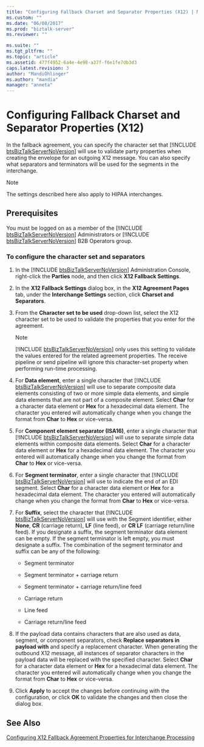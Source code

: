 ```yaml
---
title: "Configuring Fallback Charset and Separator Properties (X12) | Microsoft Docs"
ms.custom: ""
ms.date: "06/08/2017"
ms.prod: "biztalk-server"
ms.reviewer: ""

ms.suite: ""
ms.tgt_pltfrm: ""
ms.topic: "article"
ms.assetid: 477f4952-6a4e-4e98-a37f-f6e1fe7db3d3
caps.latest.revision: 3
author: "MandiOhlinger"
ms.author: "mandia"
manager: "anneta"
---
```

# Configuring Fallback Charset and Separator Properties (X12)
In the fallback agreement, you can specify the character set that [!INCLUDE [btsBizTalkServerNoVersion](../includes/btsbiztalkservernoversion-md.md)] will use to validate party properties when creating the envelope for an outgoing X12 message. You can also specify what separators and terminators will be used for the segments in the interchange.  
  
> [!NOTE]
>  The settings described here also apply to HIPAA interchanges.  
  
## Prerequisites  
 You must be logged on as a member of the [!INCLUDE [btsBizTalkServerNoVersion](../includes/btsbiztalkservernoversion-md.md)] Administrators or [!INCLUDE [btsBizTalkServerNoVersion](../includes/btsbiztalkservernoversion-md.md)] B2B Operators group.  
  
### To configure the character set and separators  
  
1. In the [!INCLUDE [btsBizTalkServerNoVersion](../includes/btsbiztalkservernoversion-md.md)] Administration Console, right-click the <strong>Parties</strong> node, and then click <strong>X12 Fallback Settings</strong>.  
  
2. In the **X12 Fallback Settings** dialog box, in the **X12 Agreement Pages** tab, under the **Interchange Settings** section, click **Charset and Separators**.  
  
3. From the **Character set to be used** drop-down list, select the X12 character set to be used to validate the properties that you enter for the agreement.  
  
   > [!NOTE]
   >  [!INCLUDE [btsBizTalkServerNoVersion](../includes/btsbiztalkservernoversion-md.md)] only uses this setting to validate the values entered for the related agreement properties. The receive pipeline or send pipeline will ignore this character-set property when performing run-time processing.  
  
4. For <strong>Data element</strong>, enter a single character that [!INCLUDE [btsBizTalkServerNoVersion](../includes/btsbiztalkservernoversion-md.md)] will use to separate composite data elements consisting of two or more simple data elements, and simple data elements that are not part of a composite element. Select <strong>Char</strong> for a character data element or <strong>Hex</strong> for a hexadecimal data element. The character you entered will automatically change when you change the format from <strong>Char</strong> to <strong>Hex</strong> or vice-versa.  
  
5. For <strong>Component element separator (ISA16)</strong>, enter a single character that [!INCLUDE [btsBizTalkServerNoVersion](../includes/btsbiztalkservernoversion-md.md)] will use to separate simple data elements within composite data elements. Select <strong>Char</strong> for a character data element or <strong>Hex</strong> for a hexadecimal data element. The character you entered will automatically change when you change the format from <strong>Char</strong> to <strong>Hex</strong> or vice-versa.  
  
6. For <strong>Segment terminator</strong>, enter a single character that [!INCLUDE [btsBizTalkServerNoVersion](../includes/btsbiztalkservernoversion-md.md)] will use to indicate the end of an EDI segment. Select <strong>Char</strong> for a character data element or <strong>Hex</strong> for a hexadecimal data element. The character you entered will automatically change when you change the format from <strong>Char</strong> to <strong>Hex</strong> or vice-versa.  
  
7. For <strong>Suffix</strong>, select the character that [!INCLUDE [btsBizTalkServerNoVersion](../includes/btsbiztalkservernoversion-md.md)] will use with the Segment identifier, either <strong>None</strong>, <strong>CR</strong> (carriage return), <strong>LF</strong> (line feed), or <strong>CR LF</strong> (carriage return/line feed). If you designate a suffix, the segment terminator data element can be empty. If the segment terminator is left empty, you must designate a suffix. The combination of the segment terminator and suffix can be any of the following:  
  
   -   Segment terminator  
  
   -   Segment terminator + carriage return  
  
   -   Segment terminator + carriage return/line feed  
  
   -   Carriage return  
  
   -   Line feed  
  
   -   Carriage return/line feed  
  
8. If the payload data contains characters that are also used as data, segment, or component separators, check **Replace separators in payload with** and specify a replacement character. When generating the outbound X12 message, all instances of separator characters in the payload data will be replaced with the specified character. Select **Char** for a character data element or **Hex** for a hexadecimal data element. The character you entered will automatically change when you change the format from **Char** to **Hex** or vice-versa.  
  
9. Click **Apply** to accept the changes before continuing with the configuration, or click **OK** to validate the changes and then close the dialog box.  
  
## See Also  
 [Configuring X12 Fallback Agreement Properties for Interchange Processing](../core/configuring-x12-fallback-agreement-properties-for-interchange-processing.md)